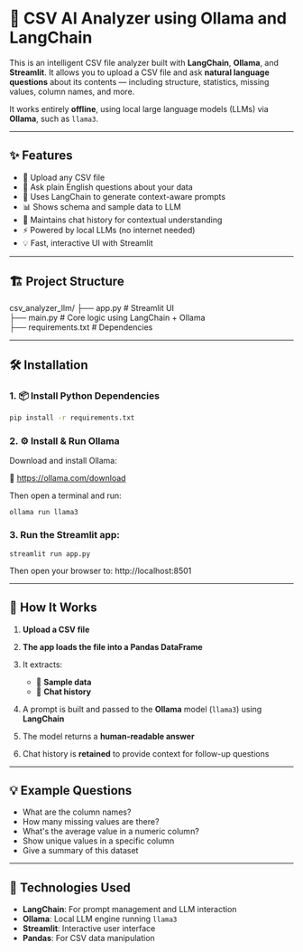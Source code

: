  # 🧠 CSV AI Analyzer using Ollama and LangChain  

This is an intelligent CSV file analyzer built with **LangChain**, **Ollama**, and **Streamlit**. It allows you to upload a CSV file and ask **natural language questions** about its contents — including structure, statistics, missing values, column names, and more.

It works entirely **offline**, using local large language models (LLMs) via **Ollama**, such as `llama3`.

---

## ✨ Features

- 📁 Upload any CSV file
- 🤖 Ask plain English questions about your data
- 🧠 Uses LangChain to generate context-aware prompts
- 📊 Shows schema and sample data to LLM
- 🔁 Maintains chat history for contextual understanding
- ⚡ Powered by local LLMs (no internet needed)
- 💡 Fast, interactive UI with Streamlit

---

## 🏗️ Project Structure

csv_analyzer_llm/
├── app.py              # Streamlit UI       
├── main.py             # Core logic using LangChain + Ollama    
├── requirements.txt    # Dependencies    


 ---

## 🛠️ Installation

### 1. 📦 Install Python Dependencies

```bash
pip install -r requirements.txt

```
### 2. ⚙️ Install & Run Ollama
Download and install Ollama:

🔗 https://ollama.com/download

Then open a terminal and run:

```
ollama run llama3
```

### 3. Run the Streamlit app:

```
streamlit run app.py
```
Then open your browser to:  http://localhost:8501

-----

## 🧠 How It Works

1. **Upload a CSV file**

2. **The app loads the file into a Pandas DataFrame**

3. It extracts:
   - 📄 **Sample data**
   - 💬 **Chat history**

4. A prompt is built and passed to the **Ollama** model (`llama3`) using **LangChain**

5. The model returns a **human-readable answer**

6. Chat history is **retained** to provide context for follow-up questions

---

## 💡 Example Questions

- What are the column names?
- How many missing values are there?
- What's the average value in a numeric column?
- Show unique values in a specific column
- Give a summary of this dataset

---

## 🚀 Technologies Used

- **LangChain**: For prompt management and LLM interaction
- **Ollama**: Local LLM engine running `llama3`
- **Streamlit**: Interactive user interface
- **Pandas**: For CSV data manipulation
